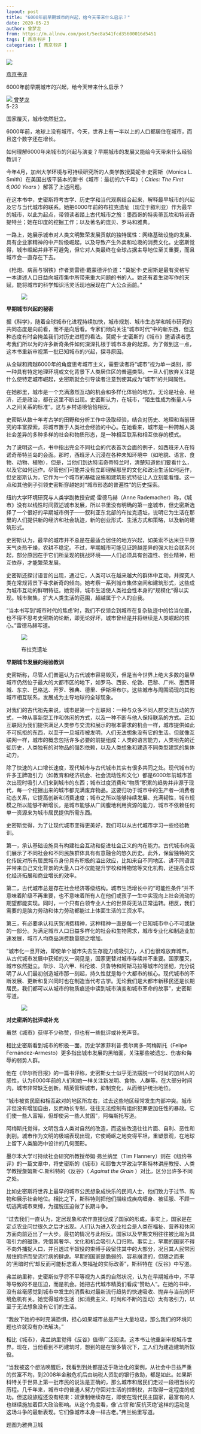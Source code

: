 ```yaml
---
layout: post
title: "6000年前早期城市的兴起，给今天带来什么启示？"
date: 2020-05-23
author: 曾梦龙
from: https://m.allnow.com/post/5ec8a541fcd35600016d5451
tags: [ 燕京书评 ]
categories: [ 燕京书评 ]
---
```


<div class="main" data-v-7f77c10f="" data-v-c130297e="">
 <div class="head-img-wrap" data-v-7f77c10f="">
  <img class="head-img" data-v-7f77c10f="" src="//img.allhistory.com/5ec7fdd8a4188f0001787d41.jpg?imageView2/2/w/750"/>
  <!-- -->
 </div>
 <div class="column-wrap" data-v-7f77c10f="">
  <p class="column" data-v-7f77c10f="">
   <a class="column-link" data-v-7f77c10f="" href="/column/199">
    燕京书评
   </a>
   <!-- -->
  </p>
  <p class="title" data-v-7f77c10f="">
   6000年前早期城市的兴起，给今天带来什么启示？
  </p>
 </div>
 <div class="author-wrap" data-v-7f77c10f="">
  <div class="left" data-v-7f77c10f="">
   <a class="single-avatar" data-v-7f77c10f="" href="/user/1130714">
    <img data-v-7f77c10f="" src="//pic.allhistory.com/T1mXCCByYT1RCvBVdK.jpg?imageView2/2/w/64"/>
   </a>
   <a class="single-name" data-v-7f77c10f="" href="/user/1130714">
    曾梦龙
   </a>
   <div class="icon" data-v-7f77c10f="">
   </div>
  </div>
  <div class="time" data-v-7f77c10f="">
   5-23
  </div>
 </div>
 <div class="abstract-wrap" data-v-7f77c10f="">
  <p class="abstract" data-v-7f77c10f="">
   国家覆灭，城市依然挺立。
  </p>
 </div>
 <div data-v-7f77c10f="" id="article-content">
  <p>
   6000年前，地球上没有城市。今天，世界上有一半以上的人口都居住在城市，而且这个数字还在增长。
  </p>
  <p>
  </p>
  <p>
   如何理解6000年来城市的兴起与演变？早期城市的发展又能给今天带来什么经验教训？
  </p>
  <p>
  </p>
  <p>
   今年4月，加州大学环境与可持续研究所的人类学教授莫妮卡·史密斯（Monica L. Smith）在美国出版平装本的新书《城市：最初的六千年》（
   <em>
    Cities: The First 6,000 Years
   </em>
   ）解答了上述问题。
  </p>
  <p>
  </p>
  <p>
   在这本书中，史密斯将考古学、历史学和当代观察结合起来，解释最早城市的兴起及它与当代城市的联系。她把6000年前的布拉克遗址（现位于叙利亚）作为最早的城市，以此为起点，带领读者踏上古代城市之旅：墨西哥的特奥蒂瓦坎和特诺奇提特兰；她在印度的挖掘工作；以及著名的庞贝、罗马和雅典。
  </p>
  <p>
  </p>
  <p>
   一路上，她展示城市对人类文明繁荣发展贡献的独特属性：网络基础设施的发展、具有企业家精神的中产阶级崛起，以及导致产生外卖和垃圾的消费文化。史密斯觉得，城市崛起并非不可避免，但它对人类最终在全球占据主导地位至关重要，而且城市会一直存在下去。
  </p>
  <p>
  </p>
  <p>
   《枪炮、病菌与钢铁》作者贾雷德·戴蒙德评价道：“莫妮卡·史密斯是最有资格写一本讲述人口日益向城市集中所带来重大问题的书的人。她还有着生动写作的天赋，能将城市的科学知识活灵活现地展现在广大公众面前。”
  </p>
  <p>
  </p>
  <figure class="image-box dls-image-block dls-media-image">
   <img src="//img.allhistory.com/5ec7fbeda4188f0001787d38.jpg?imageView2/2/w/800"/>
   <figcaption class="dls-image-capture">
    <p>
    </p>
   </figcaption>
  </figure>
  <p>
  </p>
  <p>
   <strong>
    早期城市兴起的秘密
   </strong>
  </p>
  <p>
  </p>
  <p>
   据《科学》，随着全球城市化进程持续加快，城市规划、城市生态学和城市研究的共同态度是向前看，而不是向后看。专家们倾向关注“城市时代”中的新东西，但这种态度有时会掩盖我们对历史进程的看法。莫妮卡·史密斯的《城市》邀请读者思考我们所以为的许多新奇条件如何深深扎根于城市本身的起源。为了做到这一点，这本书重新审视第一批已知城市的兴起，探寻原因。
  </p>
  <p>
  </p>
  <p>
   从全球和跨越6000年的角度思考城市主义，需要读者将“城市”视为单一类别，即一种具有特定地理环境或文化背景下人类居住区的普遍类型。一旦人们放弃关注是什么使特定城市崛起，史密斯就会引导读者注意到使其成为“城市”的共同属性。
  </p>
  <p>
  </p>
  <p>
   在她那里，城市是一个充满激烈互动的机会和多样化体验的地方。无论是社会、经济，还是政治，都在这里不断出现。史密斯认为，在城市，“陌生性成为衡量人与人之间关系的标准”。这与乡村语境恰恰相反。
  </p>
  <p>
  </p>
  <p>
   史密斯从数十年考古学的田野和分析工作中汲取经验，结合对历史、地理和当前研究的丰富探索，将城市置于人类社会经验的中心。在她看来，城市是一种跨越人类社会差异的多种多样的社会和物质形态，是一种相互联系和相互依存的模式。
  </p>
  <p>
  </p>
  <p>
   为了说明这一点，书中指出完全不同社会的代表首次会面的例子，如西班牙人在特诺奇蒂特兰岛的会面。那时，西班牙人沉浸在各种未知环境中（如地貌、语言、食物、动物、植物），但是，当他们到达特诺奇蒂特兰时，清楚知道他们要看什么，以及它如何运作。尽管他们可能并没有立即理解那里的文化和政治生活如何运作，但史密斯认为，它作为一个城市的基础设施和建筑形式特征让人立刻能看懂。这一点和其他例子引领史密斯穿越她对“城市形态的普遍性”的历史探索。
  </p>
  <p>
  </p>
  <p>
   纽约大学环境研究与人类学副教授安妮·雷德马赫（Anne Rademacher）称，《城市》没有以线性时间叙述城市发展，所以书里没有明确的第一座城市，但史密斯选择了一个很好的早期城市例子——叙利亚东北部的布拉克遗址，说明它为生活在那里的人们提供新的经济和社会轨迹，新的创业形式、生活方式和策略，以及新的建筑形式。
  </p>
  <p>
  </p>
  <p>
   史密斯认为，最早的城市并不总是在最适合居住的地方兴起，如美索不达米亚平原天气炎热干燥，农耕不稳定。不过，早期城市可能见证跨越差异的强大社会联系兴起，部分原因在于它们所呈现的挑战环境——人们必须具有创造性、创业精神，相互依存，才能繁荣发展。
  </p>
  <p>
  </p>
  <p>
   史密斯还探讨语言的出现，通过它，人类可以在越来越大的群体中互动，并探究人类在常规背景下寻求新奇的倾向。她考察一系列城市集体空间和建筑形式，这些成为城市互动的鲜明特征。她觉得，城市生活使人类社会性本身的“规模化“得以实现。城市聚集，扩大人类生活的范围，超越属于个人的自我。
  </p>
  <p>
  </p>
  <p>
   “当本书写到‘城市时代的焦虑’时，我们不仅领会到城市在复杂轨迹中的恰当位置，也不得不思考史密斯的论断，即无论好坏，城市曾经是并将继续是人类崛起的核心。”雷德马赫写道。
  </p>
  <p>
  </p>
  <figure class="image-box dls-image-block dls-media-image">
   <img src="//img.allhistory.com/5ec7fcf6a4188f0001787d3e.jpg?imageView2/2/w/800"/>
   <figcaption class="dls-image-capture">
    <p>
     布拉克遗址
    </p>
   </figcaption>
  </figure>
  <p>
  </p>
  <p>
   <strong>
    早期城市发展的经验教训
   </strong>
  </p>
  <p>
  </p>
  <p>
   史密斯称，尽管人们普遍认为古代城市容易毁灭，但是当今世界上绝大多数的最早城市仍然位于最大的大都市区的地下，如罗马、西安、伦敦、巴黎、广州、墨西哥城、东京、巴格达、开罗、雅典、德里、伊斯坦布尔。这些城市与周围涌现的其他城市相互联系，发展成为主导地球的全球现象。
  </p>
  <p>
  </p>
  <p>
   对我们的古代祖先来说，城市是第一个互联网：一种与众多不同人群交流互动的方式，一种从事新型工作和休闲的方式，以及一种不断与他人保持联系的方式。正如互联网为我们提供满足人类参与交流和展示的根本需求的机会一样，城市提供如此不可抗拒的东西，以至于一旦城市被发明，人们无法想象没有它的生活。但就像互联网一样，城市的概念包括许多必要的前提组成：人类的语言能力，人类祖先的迁徙历史，人类独有的对物品的强烈依赖，以及人类想象和建造不同类型建筑的集体动力。
  </p>
  <p>
  </p>
  <p>
   除了快速的人口增长速度，现代城市与古代城市其实有很多共同之处。现代城市的许多王牌吸引力（如教育和经济机会、社会流动性和文化）都是6000年前城市首次出现时吸引人们来到城市的东西；城市过度消费和“物质”积累的趋势并非源于现代，每一个挖掘出来的城市都充满废弃物品。这要归功于城市中的生产者—消费者动态关系，它提高创新和消费速度；城市之所以能够持续发展、充满韧性，城市规模之所以能够不断增长，是城市能够从广阔腹地利用资源的能力，城市不依赖任何单一资源来为城市居民提供所需东西。
  </p>
  <p>
  </p>
  <p>
   史密斯觉得，为了让现代城市变得更美好，我们可以从古代城市学习一些经验教训。
  </p>
  <p>
  </p>
  <p>
   第一，承认基础设施具有构建社会互动和促进社会正义的内在能力。古代城市向我们展示了不同社会和不同民族群体具有有意融合的悠久历史。此外，保留独特的文化传统对所有居民城市身份具有积极的溢出效应，比如来自不同地区、讲不同语言并带来自己文化背景的大量人口不仅能提升学校和博物馆等文化机构，还提高全球化经济拓展和商业增长的效率。
  </p>
  <p>
  </p>
  <p>
   第二，古代城市总是存在社会经济等级结构。城市生活增长中的“可能性条件”并不意味着阶级不再重要，也不意味着所有人在他们或孩子一生中实现向上社会流动的期望都能实现。同时，一个只有白领专业人士的世界将无法正常运转。相反，我们需要的是脑力劳动和体力劳动都能过上体面生活的工资水平。
  </p>
  <p>
  </p>
  <p>
   第三，有必要承认和庆贺消费精神，这种精神一直是每一个已知城市中心不可或缺的一部分。为满足城市人口日益多样化的社会和生物需求，城市专业化和制造业加速发展，城市人均商品消费数量随之增加。
  </p>
  <p>
  </p>
  <p>
   “城市化一旦开始，即使单个城市失去生存能力或吸引力，人们也很难放弃城市。从古代城市发展中获知的又一洞见是，国家更替对城市存续并不重要。国家覆灭，城市依然挺立。华沙、马六甲、科伦坡、贝鲁特和阿斯马拉等城市的坚韧，充分说明了从人们最初创造城市那一刻起，持久性就是每个大都市的核心。现代城市的不断发展、更新和复兴同时也在制造当代考古学。无论我们是大都市新移民还是长期居民，我们都可以从城市的物质痕迹中读到城市演变和城市革命的故事”，史密斯写道。
  </p>
  <p>
  </p>
  <figure class="image-box dls-image-block dls-media-image">
   <img src="//img.allhistory.com/5ec7fca3a4188f0001787d3c.png?imageView2/2/w/800"/>
   <figcaption class="dls-image-capture">
    <p>
    </p>
   </figcaption>
  </figure>
  <p>
  </p>
  <p>
   <strong>
    对史密斯的批评或补充
   </strong>
  </p>
  <p>
  </p>
  <p>
   虽然《城市》获得不少称赞，但也有一些批评或补充声音。
  </p>
  <p>
  </p>
  <p>
   相比史密斯看到城市的积极一面，历史学家菲利普·费尔南多-阿梅斯托（Felipe Fernández-Armesto）更多指出城市发展的黑暗面，关注那些被遗忘、伤害和侮辱的弱势人群。
  </p>
  <p>
  </p>
  <p>
   他在《华尔街日报》的一篇书评称，史密斯女士似乎无法摆脱一个时尚的加州人的感性，认为6000年前的人们和她一样关注新发明、食物、人群等。在大部分时间内，城市非常缺乏创新。精英管理城市，抑制变化，从而维护统治地位。
  </p>
  <p>
  </p>
  <p>
   “城市被贫民窟和相互敌对的地区所左右，过去这些地区经常发生内部冲突。城市非但没有增加自由，反而助长专制，往往无法控制有组织犯罪更加任性的暴政。它们使一些人富裕，但却使另一些人贫困”，阿梅斯托写道。
  </p>
  <p>
  </p>
  <p>
   阿梅斯托觉得，文明包含人类对自然的改造，而这些改造往往片面、自利、恶性和剥削。城市作为文明的极端表现出现，它使崎岖之地变得平坦，重塑景观，在地球上留下人类脑海中设计的几何图形。
  </p>
  <p>
  </p>
  <p>
   墨尔本大学可持续社会研究所教授蒂姆·弗兰纳里（Tim Flannery）则在《纽约书评》的一篇文章中，将史密斯的《城市》和耶鲁大学政治学斯特林讲座教授、人类学教授詹姆斯·C.斯科特的《反谷》（
   <em>
    Against the Grain
   </em>
   ）对比，区分出许多不同之处。
  </p>
  <p>
  </p>
  <p>
   比如史密斯将世界上最早的城市公民想象成快乐的民间人士，他们致力于过节、购物和展示社会地位。相比之下，斯科特则把他们描绘成疾病缠身、被征服、不顾一切逃离城市束缚，为摆脱压迫做了长期斗争。
  </p>
  <p>
  </p>
  <p>
   “过去我们一直认为，定居现象和农作直接促成了国家的形成，事实上，国家是在定点农业问世很久之后才出现。人们认为进入农业社会是人类在福祉、营养和休闲方面向前迈出了一大步。最初的情况与此相反。国家以及早期文明往往被比喻为具吸引力的磁铁，凭借其奢华、文化和机会吸引人口归附。事实上，早期的国家不得不向外捕捉人口，并且透过半奴役的束缚手段留住其中的大部分，况且其人民常因居住拥挤而受流行病的肆虐。早期的国家是脆弱的、容易崩溃的，但随之而来的‘黑暗时代’却反而可能标志着人类福祉的实际改善”，斯科特在《反谷》中写道。
  </p>
  <p>
  </p>
  <p>
   弗兰纳里称，史密斯似乎将不平等视为人类的自然状况，认为在早期城市中，不平等导致的不是压迫，而是机会。她把古代城市精英们看成“赞助人”。在她的书中，没有丝毫感觉到城市中发生的消费和对最新流行趋势的快速吸收、抛弃与当前的环境危机有关。她觉得城市生活（如消费主义、时尚和不断的互动）太有吸引力，以至于无法想象没有它们的生活。
  </p>
  <p>
  </p>
  <p>
   “我放下她的书时充满恐惧，担心如果城市总是产生大量垃圾，那么我们的环境问题也许就没有办法解决。”
  </p>
  <p>
  </p>
  <p>
   相比《城市》，弗兰纳里觉得《反谷》值得广泛阅读。这本书让他重新审视城市世界。现在，当他看到不朽建筑时，想到的是在很多情况下，工人们为建造建筑所奴役。
  </p>
  <p>
  </p>
  <p>
   “当我被这个想法唤醒后，我看到到处都是近乎政治化的案例，从社会中日益严重的贫富不均，到2008年金融危机后由纳税人资助的银行救助，都是如此。如果斯科特关于世界上第一批市民的说法是正确的，那么城市和居民们走过一段相当长的历程。几千年来，城市中的普通人努力夺回对生活的控制权，并取得一定程度的成功。但这段旅程还没有结束：奴隶制继续存在，即使在现代民主国家，最富有的人也继续施加着巨大政治影响。从这个角度看，像‘占领’和‘反抗灭绝’这样的运动是这场斗争的最新表现。它们像城市本身一样古老。”弗兰纳里写道。
  </p>
  <p>
  </p>
  <p>
   题图为雅典卫城
  </p>
 </div>
</div>

